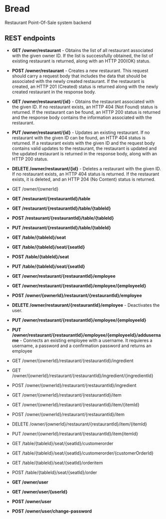 # Bread
Restaurant Point-Of-Sale system backend

## REST endpoints

* __GET /owner/restaurant__ - Obtains the list of all restaurant associated with the given owner ID. If the list is successfully obtained, the list of existing restaurant is returned, along with an HTTP 200(OK) status.
* __POST /owner/restaurant__ - Creates a new restaurant. This request should carry a request body that includes the data that should be associated with the newly created restaurant. If the restaurant is created, an HTTP 201 (Created) status is returned along with the newly created restaurant in the response body.
* __GET /owner/restaurant/{id}__ - Obtains the restaurant associated with the given ID. If no restaurant exists, an HTTP 404 (Not Found) status is returned. If the restaurant can be found, an HTTP 200 status is returned and the response body contains the information associated with the restaurant.
* __PUT /owner/restaurant/{id}__ - Updates an existing restaurant. If no restaurant with the given ID can be found, an HTTP 404 status is returned. If a restaurant exists with the given ID and the request body contains valid updates to the restaurant, the restaurant is updated and the updated restaurant is returned in the response body, along with an HTTP 200 status.
* __DELETE /owner/restaurant/{id}__ - Deletes a restaurant with the given ID. If no restaurant exists, an HTTP 404 status is returned. If the restaurant exists, it is deleted, and an HTTP 204 (No Content) status is returned.

* GET /owner/{ownerId}

* __GET /restaurant/{restaurantId}/table__
* __GET /restaurant/{restaurantId}/table/{tableId}__
* __POST /restaurant/{restaurantId}/table/{tableId}__
* __PUT /restaurant/{restaurantId}/table/{tableId}__

* __GET /table/{tableId}/seat__
* __GET /table/{tableId}/seat/{seatId}__
* __POST /table/{tableId}/seat__
* __PUT /table/{tableId}/seat/{seatId}__

* __GET /owner/restaurant/{restaurantId}/employee__
* __GET /owner/restaurant/{restaurantId}/employee/{employeeId}__
* __POST /owner/{ownerId}/restaurant/{restaurantId}/employee__
* __DELETE /owner/restaurant/{restaurantId}/employee__ - Deactivates the user.
* __PUT /owner/restaurant/{restaurantId}/employee/{employeeId}__
* __PUT /owner/restaurant/{restaurantId}/employee/{employeeId}/addusername__ - Connects an existing employee with a username. It requieres a username, a password and a confirmation password and returns an employee

* GET /owner/{ownerId}/restaurant/{restaurantId}/ingredient
* GET /owner/{ownerId}/restaurant/{restaurantId}/ingredient/{ingredientId}
* POST /owner/{ownerId}/restaurant/{restaurantId}/ingredient

* GET /owner/{ownerId}/restaurant/{restaurantId}/item
* GET /owner/{ownerId}/restaurant/{restaurantId}/item/{itemId}
* POST /owner/{ownerId}/restaurant/{restaurantId}/item
* DELETE /owner/{ownerId}/restaurant/{restaurantId}/item/{itemId}
* PUT /owner/{ownerId}/restaurant/{restaurantId}/item{itemId}

* GET /table/{tableId}/seat/{seatId}/customerorder
* GET /table/{tableId}/seat/{seatId}/customerorder/{customerOrderId}
* GET /table/{tableId}/seat/{seatId}/orderitem
* POST /table/{tableId}/seat/{seatId}/order

* __GET /owner/user__
* __GET /owner/user/{userId}__
* __POST /owner/user__
* __POST /owner/user/change-password__